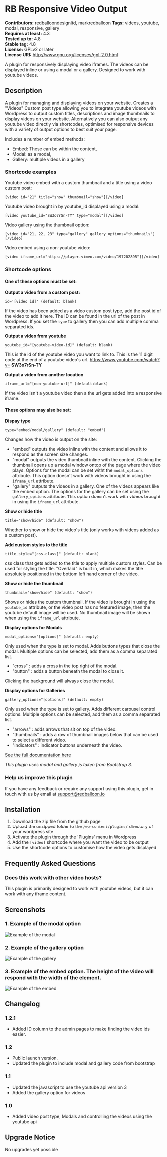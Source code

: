 # RB Responsive Video Output
**Contributors:** redballoondesignltd, markredballoon
**Tags:** videos, youtube, modal, responsive, gallery  
**Requires at least:** 4.3  
**Tested up to:** 4.8  
**Stable tag:** 4.8  
**License:** GPLv2 or later  
**License URI:** http://www.gnu.org/licenses/gpl-2.0.html  

A plugin for responsively displaying video iframes. The videos can be displayed inline or using a modal or a gallery.
Designed to work with youtube videos.


## Description 
A plugin for managing and displaying videos on your website. Creates a "Videos" Custom post type allowing you to integrate youtube videos with Wordpress to output custom titles, descriptions and image thumbnails to display videos on your website. Alternatively you can also output any youtube video directly via shortcodes, optimised for responsive devices with a variety of output options to best suit your page.

Includes a number of embed methods:
* Embed: These can be within the content, 
* Modal: as a modal,
* Gallery:  multiple videos in a gallery


### Shortcode examples 

Youtube video embed with a custom thumbnail and a title using a video custom post:

`[video id="21" title="show" thumbnail="show"][/video]`

Youtube video brought in by youtube_id displayed using a modal:

`[video youtube_id="SW3o7rSn-TY" type="modal"][/video]`

Video gallery using the thumbnail option:

`[video id="21, 22, 23" type="gallery" gallery_options="thumbnails"][/video]`

Video embed using a non-youtube video:

`[video iframe_url="https://player.vimeo.com/video/197202895"][/video]`



### Shortcode options 

#### One of these options must be set:

**Output a video from a custom post:**

`id='[video id]' (default: blank)`

If the video has been added as a video custom post type, add the post id of the video to add it here. The ID can be found in the url of the post in Wordpress. If you set the `type` to gallery then you can add multiple comma separated ids.


**Output a video from youtube**

`youtube_id="[youtube-video-id]" (default: blank)`

This is the id of the youtube video you want to link to. This is the 11 digit code at the end of a youtube video's url. https://www.youtube.com/watch?v= **SW3o7rSn-TY**


**Output a video from another location**

`iframe_url="[non-youtube-url]" (default:blank)`

If the video isn't a youtube video then a the url gets added into a responsive iframe.

#### These options may also be set:

**Dispay type**

`type="embed/modal/gallery" (default: "embed")`

Changes how the video is output on the site:
* "embed" outputs the video inline with the content and allows it to respond as the screen size changes.
* "modal" outputs the video thumbnail inline with the content. Clicking the thumbnail opens up a modal window ontop of the page where the video plays. Options for the modal can be set witht the `modal_options` attribute. This option doesn't work with videos brought in using the `iframe_url` attribute.
* "gallery" outputs the videos in a gallery. One of the videos appears like the embed option. The options for the gallery can be set using the `gallery_options` attribute. This option doesn't work with videos brought in using the `iframe_url` attribute.

**Show or hide title**

`title="show/hide" (default: "show")`

Whether to show or hide the video's title (only works with videos added as a custom post).

**Add custom styles to the title**

`title_style="[css-class]" (default: blank)`

css class that gets added to the title to apply multiple custom styles. Can be used for styling the title. "Overlaid" is built in, which makes the title absolutely positioned in the bottom left hand corner of the video.


**Show or hide the thumbnail**

`thumbnail="show/hide" (default: "show")`

Shows or hides the custom thumbnail. If the video is brought in using the `youtube_id` attribute, or the video post has no featured image, then the youtube default image will be used. No thumbnail image will be shown when using the `iframe_url` attribute.

**Display options for Modals**

`modal_options="[options]" (default: empty)`

Only used when the type is set to modal. Adds buttons types that close the modal. Multiple options can be selected, add them as a comma separated list.
* "cross" : adds a cross in the top right of the modal.
* "button" : adds a button beneath the modal to close it.

Clicking the background will always close the modal.

**Display options for Galleries**

`gallery_options="[options]" (default: empty)` 

Only used when the type is set to gallery. Adds different carousel control options. Multiple options can be selected, add them as a comma separated list.
* "arrows" : adds arrows that sit on top of the video.
* "thumbnails" : adds a row of thumbnail images below that can be used to select a different video.
* "indicators" : indicator buttons underneath the video.

[See the full documentation here](https://docs.google.com/document/d/1fUWAj2Yi6I0uLRp8ZyK2DwVdmiFEc0sY5Kb-TTzi3G4/edit?usp=sharing)

*This plugin uses modal and gallery js taken from Bootstrap 3.*

### Help us improve this plugin

If you have any feedback or require any support using this plugin, get in touch with us by email at [support@redballoon.io](mailto:support@redballoon.io)


## Installation 
1. Download the zip file from the github page
1. Upload the unzipped folder to the `/wp-content/plugins/` directory of your wordpress site
1. Activate the plugin through the 'Plugins' menu in Wordpress
1. Add the `[video]` shortcode where you want the video to be output
1. Use the shortcode options to customise how the video gets displayed


## Frequently Asked Questions 

### Does this work with other video hosts? 

This plugin is primarily designed to work with youtube videos, but it can work with any iframe content.


## Screenshots 
### 1. Example of the modal option 

![Example of the modal](https://github.com/redballoonio/video-plugin/blob/master/screenshots/modal.png "Example of the modal")

### 2. Example of the gallery option 

![Example of the gallery](https://github.com/redballoonio/video-plugin/blob/master/screenshots/gallery.png "Example of the gallery")

### 3. Example of the embed option. The height of the video will respond with the width of the element. 

![Example of the embed](https://github.com/redballoonio/video-plugin/blob/master/screenshots/embed.png "Example of the embed")



## Changelog 

### 1.2.1

* Added ID column to the admin pages to make finding the video ids easier.

### 1.2 

* Public launch version.
* Updated the plugin to include modal and gallery code from bootstrap


### 1.1 

* Updated the javascript to use the youtube api version 3
* Added the gallery option for videos


### 1.0 

* Added video post type, Modals and controlling the videos using the youtube api


## Upgrade Notice 

No upgrades yet possible 